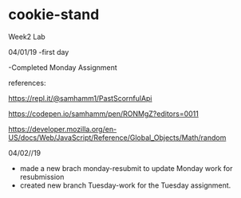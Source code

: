# cookie-stand
Week2 Lab

04/01/19
-first day

-Completed Monday Assignment

references:

https://repl.it/@samhamm1/PastScornfulApi

https://codepen.io/samhamm/pen/RONMgZ?editors=0011

https://developer.mozilla.org/en-US/docs/Web/JavaScript/Reference/Global_Objects/Math/random

04/02//19
- made a new brach monday-resubmit to update Monday work for resubmission
- created new branch Tuesday-work for the Tuesday assignment. 



